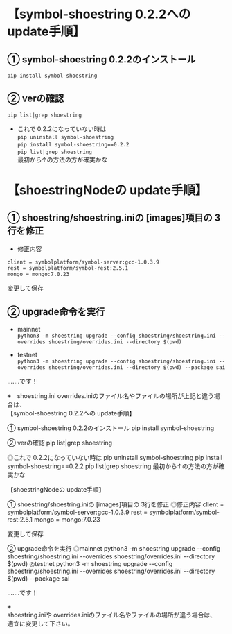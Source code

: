 # 【symbol-shoestring 0.2.2への update手順】
  
## ① symbol-shoestring 0.2.2のインストール  
`pip install symbol-shoestring`  
  
## ② verの確認  
`pip list|grep shoestring`  
  
- これで 0.2.2になっていない時は  
`pip uninstall symbol-shoestring`  
`pip install symbol-shoestring==0.2.2`  
`pip list|grep shoestring`  
最初から↑の方法の方が確実かな  
  
# 【shoestringNodeの update手順】  
  
## ① shoestring/shoestring.iniの [images]項目の 3行を修正  
- 修正内容  
```
client = symbolplatform/symbol-server:gcc-1.0.3.9
rest = symbolplatform/symbol-rest:2.5.1
mongo = mongo:7.0.23
```
  
変更して保存  
  
## ② upgrade命令を実行  
- mainnet  
`python3 -m shoestring upgrade --config shoestring/shoestring.ini --overrides shoestring/overrides.ini --directory $(pwd)`
  
- testnet  
`python3 -m shoestring upgrade --config shoestring/shoestring.ini --overrides shoestring/overrides.ini --directory $(pwd) --package sai`
  
.......です！  

※　shoestring.ini overrides.iniのファイル名やファイルの場所が上記と違う場合は、  
【symbol-shoestring 0.2.2への update手順】

①
symbol-shoestring 0.2.2のインストール
pip install symbol-shoestring

②
verの確認
pip list|grep shoestring

◎これで 0.2.2になっていない時は
pip uninstall symbol-shoestring
pip install symbol-shoestring==0.2.2
pip list|grep shoestring
最初から↑の方法の方が確実かな

【shoestringNodeの update手順】

①
shoestring/shoestring.iniの [images]項目の 3行を修正
◎修正内容
client = symbolplatform/symbol-server:gcc-1.0.3.9
rest = symbolplatform/symbol-rest:2.5.1
mongo = mongo:7.0.23

変更して保存

②
upgrade命令を実行
◎mainnet
python3 -m shoestring upgrade --config shoestring/shoestring.ini --overrides shoestring/overrides.ini --directory $(pwd)
◎testnet
python3 -m shoestring upgrade --config shoestring/shoestring.ini --overrides shoestring/overrides.ini --directory $(pwd) --package sai

.......です！  

※  
shoestring.iniや overrides.iniのファイル名やファイルの場所が違う場合は、  
適宜に変更して下さい。  
